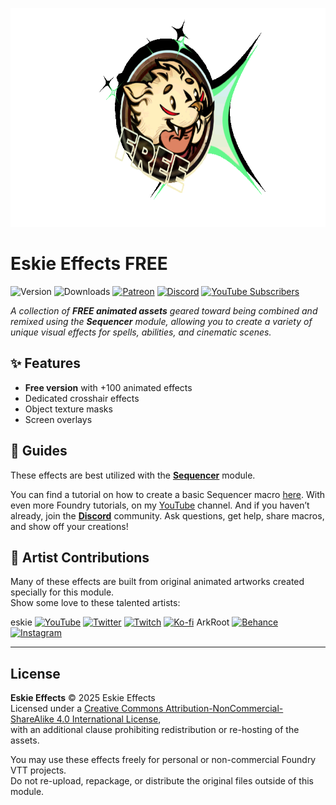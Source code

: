 <p align="center">
  <img src="https://github.com/Eskie-dog/eskie-effects-free/blob/main/images/banner-free.gif" height="350">
</p>

# Eskie Effects FREE

![Version](https://img.shields.io/badge/Version-v1.0.0-blue)
![Downloads](https://img.shields.io/badge/Downloads-N%2FA-lightgrey)
[![Patreon](https://img.shields.io/badge/Patreon-support-orange?logo=patreon&logoColor=white)](https://patreon.com/EskieEffects)
[![Discord](https://img.shields.io/discord/813354083061989438?style=flat-square&logo=discord&logoColor=ffffff&color=%235865F2)](https://discord.gg/efjjV6Yy)
[![YouTube Subscribers](https://img.shields.io/youtube/channel/subscribers/UCnES1fzHV-xSu58rEL7NcDg?style=flat&logo=youtube&color=%23FF0000)](https://www.youtube.com/@EskieMoh)

*A collection of **FREE animated assets** geared toward being combined and remixed using the **Sequencer** module, allowing you to create a variety of unique visual effects for spells, abilities, and cinematic scenes.*

## ✨ Features
-  **Free version** with +100 animated effects
-  Dedicated crosshair effects
-  Object texture masks
-  Screen overlays

## 📘 Guides
These effects are best utilized with the **[Sequencer](https://foundryvtt.com/packages/sequencer)** module.

You can find a tutorial on how to create a basic Sequencer macro [here](https://www.youtube.com/watch?v=h3umIhFW1HA).  With even more Foundry tutorials, on my [YouTube](https://www.youtube.com/@EskieMoh) channel.
And if you haven’t already, join the **[Discord](https://discord.gg/efjjV6Yy)** community. Ask questions, get help, share macros, and show off your creations!

## 🎨 Artist Contributions
Many of these effects are built from original animated artworks created specially for this module.  
Show some love to these talented artists:

eskie
[<img src="https://simpleicons.vercel.app/youtube/5d5d5d" width="18" height="18" alt="YouTube">](https://www.youtube.com/@EskieMoh)
[<img src="https://simpleicons.vercel.app/x/5d5d5d" width="18" height="18" alt="Twitter">](https://twitter.com/EskieMoh)
[<img src="https://simpleicons.vercel.app/twitch/5d5d5d" width="18" height="18" alt="Twitch">](https://www.twitch.tv/eskiemoh)
[<img src="https://simpleicons.vercel.app/kofi/5d5d5d" width="18" height="18" alt="Ko-fi">](https://ko-fi.com/eskiemoh)
ArkRoot
[<img src="https://simpleicons.vercel.app/behance/5d5d5d" width="18" height="18" alt="Behance">](https://www.behance.net/arkroot/projects)
[<img src="https://simpleicons.vercel.app/instagram/5d5d5d" width="18" height="18" alt="Instagram">](https://www.instagram.com/arkroot/)

---

## License
**Eskie Effects** © 2025 Eskie Effects  
Licensed under a [Creative Commons Attribution-NonCommercial-ShareAlike 4.0 International License](https://creativecommons.org/licenses/by-nc-sa/4.0/),  
with an additional clause prohibiting redistribution or re-hosting of the assets.

You may use these effects freely for personal or non-commercial Foundry VTT projects.  
Do not re-upload, repackage, or distribute the original files outside of this module.


